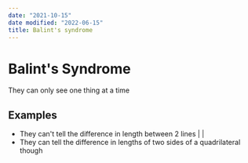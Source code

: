```yaml
---
date: "2021-10-15"
date modified: "2022-06-15"
title: Balint's syndrome
---
```


# Balint's Syndrome
They can only see one thing at a time

## Examples
- They can't tell the difference in length between 2 lines | |
- They can tell the difference in lengths of two sides of a quadrilateral though
